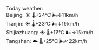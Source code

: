 Today weather:  
Beijing: ☀️   🌡️+24°C 🌬️↓11km/h  
Tianjin: ☀️   🌡️+23°C 🌬️↓19km/h  
Shijiazhuang: ☀️   🌡️+17°C 🌬️→15km/h  
Tangshan: ☁️   🌡️+25°C 🌬️↙22km/h  
